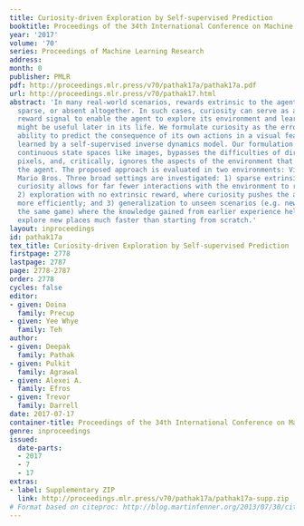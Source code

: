 ```yaml
---
title: Curiosity-driven Exploration by Self-supervised Prediction
booktitle: Proceedings of the 34th International Conference on Machine Learning
year: '2017'
volume: '70'
series: Proceedings of Machine Learning Research
address: 
month: 0
publisher: PMLR
pdf: http://proceedings.mlr.press/v70/pathak17a/pathak17a.pdf
url: http://proceedings.mlr.press/v70/pathak17.html
abstract: 'In many real-world scenarios, rewards extrinsic to the agent are extremely
  sparse, or absent altogether. In such cases, curiosity can serve as an intrinsic
  reward signal to enable the agent to explore its environment and learn skills that
  might be useful later in its life. We formulate curiosity as the error in an agent’s
  ability to predict the consequence of its own actions in a visual feature space
  learned by a self-supervised inverse dynamics model. Our formulation scales to high-dimensional
  continuous state spaces like images, bypasses the difficulties of directly predicting
  pixels, and, critically, ignores the aspects of the environment that cannot affect
  the agent. The proposed approach is evaluated in two environments: VizDoom and Super
  Mario Bros. Three broad settings are investigated: 1) sparse extrinsic reward, where
  curiosity allows for far fewer interactions with the environment to reach the goal;
  2) exploration with no extrinsic reward, where curiosity pushes the agent to explore
  more efficiently; and 3) generalization to unseen scenarios (e.g. new levels of
  the same game) where the knowledge gained from earlier experience helps the agent
  explore new places much faster than starting from scratch.'
layout: inproceedings
id: pathak17a
tex_title: Curiosity-driven Exploration by Self-supervised Prediction
firstpage: 2778
lastpage: 2787
page: 2778-2787
order: 2778
cycles: false
editor:
- given: Doina
  family: Precup
- given: Yee Whye
  family: Teh
author:
- given: Deepak
  family: Pathak
- given: Pulkit
  family: Agrawal
- given: Alexei A.
  family: Efros
- given: Trevor
  family: Darrell
date: 2017-07-17
container-title: Proceedings of the 34th International Conference on Machine Learning
genre: inproceedings
issued:
  date-parts:
  - 2017
  - 7
  - 17
extras:
- label: Supplementary ZIP
  link: http://proceedings.mlr.press/v70/pathak17a/pathak17a-supp.zip
# Format based on citeproc: http://blog.martinfenner.org/2013/07/30/citeproc-yaml-for-bibliographies/
---
```

